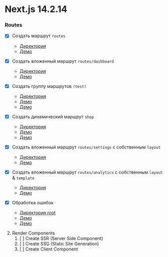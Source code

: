 # Next.js 14.2.14

### Routes
- [x] Создать маршрут ``routes`` 
  - [Директория](./../demo-next/app/routes/)
  - [Демо](http://localhost:3000/routes/)
  
- [x] Создать вложенный маршрут ``routes/dashboard``
  - [Директория](./../demo-next/app/routes/dashboard)
  - [Демо](http://localhost:3000/routes/dashboard/)
  
- [x] Создать группу маршрутов ``(test)``
  - [Директория](./../demo-next/app/routes/(test))
  - [Демо](http://localhost:3000/routes/test-1/)
  - [Демо](http://localhost:3000/routes/test-2/)

- [x] Создать динамический маршрут ``shop``
  - [Директория](./../demo-next/app/routes/shop)
  - [Демо](http://localhost:3000/routes/shop/)
  - [Демо](http://localhost:3000/routes/shop/1)
  
- [x] Создать вложенный маршрут ``routes/settings`` с собственным ``layout``
  - [Директория](./../demo-next/app/routes/settings)
  - [Демо](http://localhost:3000/routes/settings/)
  
- [x] Создать вложенный маршрут ``routes/analytics`` с собственным ``layout`` & ``template``
  - [Директория](./../demo-next/app/routes/analytics)
  - [Демо](http://localhost:3000/routes/analytics/)

- [x] Обработка ошибок
  - [Директория root](./../demo-next/app)
  - [Демо](http://localhost:3000/routes/fail)
  - [Демо](http://localhost:3000/routes/fail/no-exists)
   
2. Render Components
   1. [ ] Create SSR (Server Side Component)
   2. [ ] Create SSG (Static Site Generation)
   3. [ ] Create Client Component
